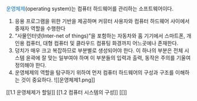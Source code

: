 <font color="#0070c0">운영체제</font>(operating system)는 컴퓨터 하드웨어를 관리하는 소프트웨어이다.

1. 응용 프로그램을 위한 기반을 제공하며 커뮤터 사용자와 컴퓨터 하드웨어 사이에서 중재자 역할을 수행한다
2. “사물인터넷(Inter-net of things)”을 포함하는 자동차와 홈 기기에서 스마트폰, 개인용 컴퓨터, 대형 컴퓨터 및 클라우드 컴퓨팅 화경까지 어느곳에나 존재한다.
3. 덩치가 매우 크고 복잡하므로 부분별로 생성되어야 한다. 이 하나의 부분은 전체 시스템 윤곽에 잘 맞는 일부여야 하며 이 부분들의 입력과 출력, 동작은 주의를 기울여 정의해야 한다.
4. 운영체제의 역할을 탐구하기 위하여 먼저 컴퓨터 하드웨어의 구성과 구조를 이해하는 것이 중요하다.
![[운영체제1.png]]



[[1.1 운영체제가 할일]]
[[1.2 컴퓨터 시스템의 구성]]
[[]]